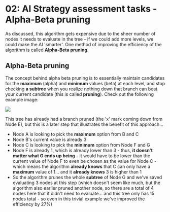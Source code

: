# 02: AI Strategy assessment tasks - Alpha-Beta pruning

As discussed, this algorithm gets expensive due to the sheer number of nodes it needs to evaluate in the tree - if we could add more levels, we could make the AI 'smarter'. One method of improving the efficiency of the algorithm is called **Alpha-Beta pruning**.

## Alpha-Beta pruning

The concept behind alpha beta pruning is to essentially maintain candidates for the **maximum** (alpha) and **minimum** values (beta) at each level, and stop checking **a subtree** when you realize nothing down that branch can beat your current candidate (this is called **pruning**). Check out the following example image:

![](https://static.javatpoint.com/tutorial/ai/images/alpha-beta-pruning-step7.png)

This tree has already had a branch pruned (the 'x' mark coming down from Node E), but this is a later step that illustrates the benefit of this approach... 

- Node A is looking to pick the **maximum** option from B and C
- Node B's current value is already 3
- Node C is looking to pick the **minimum** option from Node F and G
- Node F is already 1, which is already lower than 3 - thus, **it doesn't matter what G ends up being** - it would have to be lower than the current value of Node F to even be chosen as the value for Node C - which means the algorithm **already knows** that C can only have a **maximum** value of 1... and it **already knows** 3 is higher than 1
- So the algorithm prunes the whole **subtree** of Node G and we've saved evaluating 3 nodes at this step (which doesn't seem like much, but the algorithm also earlier pruned another node, so there are a total of 4 nodes here that it didn't need to evaluate... and this tree only has 15 nodes total - so even in this trivial example we've improved the efficiency by 27%)
